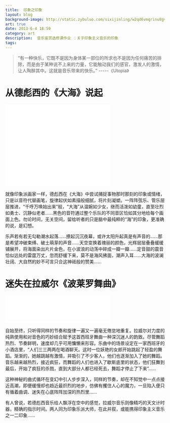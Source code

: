 ```yaml
---
title:  印象之印象
layout: blog
background-image: http://static.zybuluo.com/sixijinling/w2qd6vmqrinu8gvuvmzd86eg/61L-OuwMemL.jpg
art: true
date: 2013-6-4 18:59
category: art
description:  音乐鉴赏选修课作业 ：关于印象主义音乐的印象
tags:
---
```


> “有一种快乐，它既不是因为身体某一部位的所求也不是因为任何痛苦的排除，而是由于某种说不上来的力量，它能触动我们的感官，激发人的激情，让人陶醉其中。这就是音乐带来的快乐。”
                                                                                                    -----《Utopia》

# 从德彪西的《大海》说起

<iframe frameborder="no" border="0" marginwidth="0" marginheight="0" width="330" height="86" src="//music.163.com/outchain/player?type=2&id=33638487&auto=0&height=66"></iframe>

<iframe frameborder="no" border="0" marginwidth="0" marginheight="0" width="330" height="86" src="//music.163.com/outchain/player?type=2&id=33638488&auto=0&height=66"></iframe>

<iframe frameborder="no" border="0" marginwidth="0" marginheight="0" width="330" height="86" src="//music.163.com/outchain/player?type=2&id=33638489&auto=0&height=66"></iframe>

就像印象派画家一样，德彪西在《大海》中尝试捕捉事物那时那刻的印象或情绪，只是以音符代替画笔，旋律起伏如素描般细腻，将片刻凝塑。一阵阵弦乐、管乐层层推进，“千呼万唤始出来”般，“大海”从温婉如少女，继而活泼如幼童，直至壮烈如勇士、沉静似老者……黑色的音符通过整个乐队的不同音区恰如其分地给每个画面上色。勿论时间，无关空间，留给听者的只是脑中最纯粹的“海”的印象，更准确的说，是幻想。

乐声若有若无勾勒潮水起落……撩起沉沉夜幕，或许太阳升起真是有声音的……那是希望冲破束缚、破土萌芽的声音……天空变换着瑰丽的颜色，光辉层层叠叠缓缓铺展开，将海面染出片片金色，在小波浪的动荡中碎成一瓣一瓣……定音鼓的震音恰似远处的雷霆万丈，忽而舒缓下来，莫不是海风拂面，潮声入耳……大海的波澜壮阔、大自然的妙不可言只合这神祗般的赞美……

# 迷失在拉威尔《波莱罗舞曲》

<iframe frameborder="no" border="0" marginwidth="0" marginheight="0" width="330" height="86" src="//music.163.com/outchain/player?type=2&id=476533595&auto=0&height=66"></iframe>

自始至终，只听得同样的节奏和旋律一遍又一遍毫无倦怠地重复。拉威尔对力度的纯熟使用和对音色的巧妙结合赋予这首西班牙舞曲一种深沉迷人的韵致。尽管舞蹈热烈、节奏鲜明，速度却几乎可用慵懒来形容。乐曲中的场景设定在一家西班牙的小酒店里，“人们三三两两在喝酒聊天。这时一位妖艳的女郎开始跳起了轻盈的舞蹈。渐渐的，她越跳越有激情，并吸引了不少客人，他们也逐渐加入了她的舞蹈。音乐越来越热烈，接近疯狂，而舞蹈的人们也进入了歇斯底里的状态，他们狂舞到最后，开始了疯狂的杀戮，直到大部分人都已经死去，舞蹈才停止了下来”……

这种神秘的曲式循环在变幻中引人步步深入，同样的节奏，却在不知觉中一点点接近高潮，即便缓慢却也趋近最炽烈的地步，仿佛有攫住人心的魔力，一旦陷入便只有循着曲调、迷失在心底阵阵加深的热烈里……

有人曾说，若德彪西音乐给人飘浮在空中的感觉，拉威尔音乐则像精巧的天文计时器，精确的指示时间。两人同为印象乐派大师，在此并叙，或能携得印象主义音乐之一二印象……
